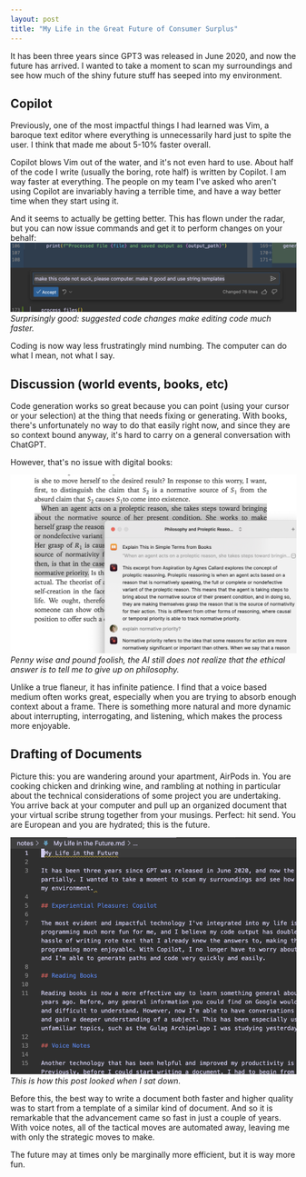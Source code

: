 ```yaml
---
layout: post
title: "My Life in the Great Future of Consumer Surplus"
---
```


It has been three years since GPT3 was released in June 2020, and now the future has arrived. I wanted to take a moment to scan my surroundings and see how much of the shiny future stuff has seeped into my environment.

## Copilot

Previously, one of the most impactful things I had learned was Vim, a baroque text editor where everything is unnecessarily hard just to spite the user. I think that made me about 5-10% faster overall.

Copilot blows Vim out of the water, and it's not even hard to use. About half of the code I write (usually the boring, rote half) is written by Copilot. I am way faster at everything. The people on my team I've asked who aren't using Copilot are invariably having a terrible time, and have a way better time when they start using it.

And it seems to actually be getting better. This has flown under the radar, but you can now issue commands and get it to perform changes on your behalf:
![image](/assets/unnamed.png)
_Surprisingly good: suggested code changes make editing code much faster._

Coding is now way less frustratingly mind numbing. The computer can do what I mean, not what I say.

## Discussion (world events, books, etc)

Code generation works so great because you can point (using your cursor or your selection) at the thing that needs fixing or generating. With books, there's unfortunately no way to do that easily right now, and since they are so context bound anyway, it's hard to carry on a general conversation with ChatGPT.

However, that's no issue with digital books:

![image](/assets/unnamed-1.png)
_Penny wise and pound foolish, the AI still does not realize that the ethical answer is to tell me to give up on philosophy._

Unlike a true flaneur, it has infinite patience. I find that a voice based medium often works great, especially when you are trying to absorb enough context about a frame. There is something more natural and more dynamic about interrupting, interrogating, and listening, which makes the process more enjoyable.

## Drafting of Documents

Picture this: you are wandering around your apartment, AirPods in. You are cooking chicken and drinking wine, and rambling at nothing in particular about the technical considerations of some project you are undertaking. You arrive back at your computer and pull up an organized document that your virtual scribe strung together from your musings. Perfect: hit send. You are European and you are hydrated; this is the future.

![image](/assets/unnamed-2.png)
_This is how this post looked when I sat down._

Before this, the best way to write a document both faster and higher quality was to start from a template of a similar kind of document. And so it is remarkable that the advancement came so fast in just a couple of years. With voice notes, all of the tactical moves are automated away, leaving me with only the strategic moves to make.

The future may at times only be marginally more efficient, but it is way more fun.
